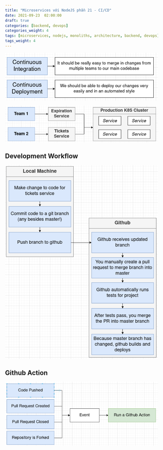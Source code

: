 ```yaml
---
title: "Microservices với NodeJS phần 21 - CI/CD"
date: 2021-09-23  02:00:00
draft: true
categories: [backend, devops]
categories_weight: 4
tags: [microservices, nodejs, monoliths, architecture, backend, devops]
tags_weight: 4
---
```


![microservice-dg-228](/images/microservices-dg-228.png)

![microservice-dg-229](/images/microservices-dg-229.png)

## Development Workflow

![microservice-dg-230](/images/microservices-dg-230.png)

## Github Action

![microservice-dg-231](/images/microservices-dg-231.png)
